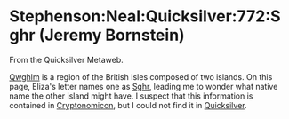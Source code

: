 
# Stephenson:Neal:Quicksilver:772:Sghr (Jeremy Bornstein)

From the Quicksilver Metaweb.

[Qwghlm](/stephenson-neal-quicksilver-qwghlm) is a region of the British Isles composed of two islands. On this page, Eliza's letter names one as [Sghr](/stephenson-neal-quicksilver-sghr), leading me to wonder what native name the other island might have. I suspect that this information is contained in [Cryptonomicon](/stephenson-neal-cryptonomicon), but I could not find it in [Quicksilver](/stephenson-neal-quicksilver).
